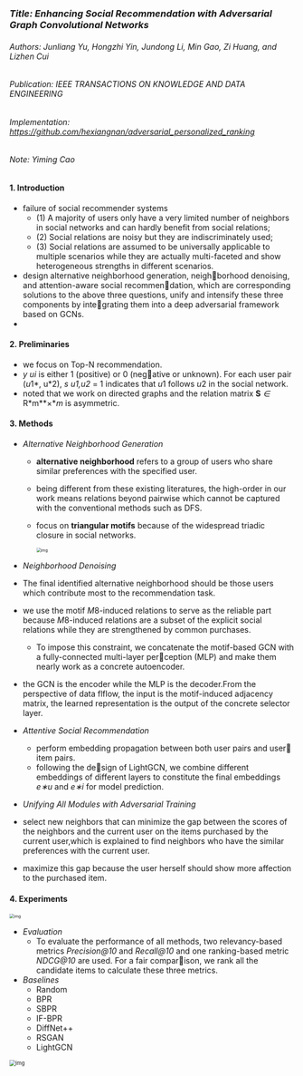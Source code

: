 ### *Title: Enhancing Social Recommendation with Adversarial Graph Convolutional Networks*

###### Authors: Junliang Yu, Hongzhi Yin, Jundong Li, Min Gao, Zi Huang, and Lizhen Cui

###### Publication: IEEE TRANSACTIONS ON KNOWLEDGE AND DATA ENGINEERING 

###### Implementation: https://github.com/hexiangnan/adversarial_personalized_ranking

###### Note: Yiming Cao



#### **1. Introduction**

- failure of social recommender systems
  - (1) A majority of users only have a very limited number of neighbors in social networks and can hardly benefit from social relations;
  - (2) Social relations are noisy but they are indiscriminately used; 
  - (3) Social relations are assumed to be universally applicable to multiple scenarios while they are actually multi-faceted and show heterogeneous strengths in different scenarios.
- design alternative neighborhood generation, neighborhood denoising, and attention-aware social recommendation, which are corresponding solutions to the above three questions, unify and intensify these three components by integrating them into a deep adversarial framework based on GCNs.
- 

#### 2. **Preliminaries**

-  we focus on Top-N recommendation. 
-  *y ui* is either 1 (positive) or 0 (negative or unknown). For each user pair (*u*1*, u*2), *s u1,u2* = 1 indicates that *u*1 follows *u*2 in the social network.
- noted that we work on directed graphs and the relation matrix **S** *∈* R*m**×**m*  is asymmetric.

#### 3. Methods

- *Alternative Neighborhood Generation*

  - **alternative neighborhood** refers to a group of users who share similar preferences with the specified user.

  - being different from these existing literatures, the high-order in our work means relations beyond pairwise which cannot be captured with the conventional methods such as DFS.

  - focus on **triangular motifs** because of the widespread triadic closure in social networks.

    <img src="https://p9-tt-ipv6.byteimg.com/origin/pgc-image/6425f37878de4a6682d54afd708e9759" alt="img" style="zoom:50%;" />

-  *Neighborhood Denoising*

  -  The final identified alternative neighborhood should be those users which contribute most to the recommendation task.
  - we use the motif *M*8-induced relations to serve as the reliable part because *M*8-induced relations are a subset of the explicit social relations while they are strengthened by common purchases.
    -  To impose this constraint, we concatenate the motif-based GCN with a fully-connected multi-layer perception (MLP) and make them nearly work as a concrete autoencoder.
  - the GCN is the encoder while the MLP is the decoder.From the perspective of data flflow, the input is the motif-induced adjacency matrix, the learned representation is the output of the concrete selector layer. 

- *Attentive Social Recommendation*

  - perform embedding propagation between both user pairs and user item pairs.
  -  following the design of LightGCN, we combine different embeddings of different layers to constitute the final embeddings *e∗u* and *e∗i* for model prediction.

-  *Unifying All Modules with Adversarial Training*

  -  select new neighbors that can minimize the gap between the scores of the neighbors and the current user on the items purchased by the current user,which is explained to find neighbors who have the similar preferences with the current user. 
  - maximize this gap because the user herself should show more affection to the purchased item. 

#### 4. Experiments

<img src="https://p6-tt-ipv6.byteimg.com/origin/pgc-image/377840eb03614dfbb02bee3d580b57c2" alt="img" style="zoom:50%;" />

- *Evaluation*
  - To evaluate the performance of all methods, two relevancy-based metrics *Precision@10* and *Recall@10* and one ranking-based metric *NDCG@10* are used. For a fair comparison, we rank all the candidate items to calculate these three metrics.
- *Baselines*
  - Random 
  - BPR 
  - SBPR 
  - IF-BPR 
  - DiffNet++ 
  - RSGAN 
  - LightGCN 

<img src="https://p1-tt-ipv6.byteimg.com/origin/pgc-image/ee1b24ba21624a42ba7fb9389c305f72" alt="img" style="zoom:67%;" />


